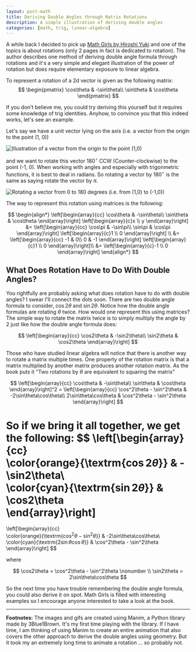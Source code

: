 ```yaml
---
layout: post-math                                                                   
title: Deriving Double Angles through Matrix Rotations
description: A simple illustration of deriving double angles
categories: [math, trig, linear-algebra]
---
```


A while back I decided to pick up [Math Girls by Hiroshi Yuki](http://bentobooks.com/mathgirls/) and one of the 
topics is about rotations (only 2 pages in fact is dedicated to rotation). The 
author describes one method of deriving double angle formula through rotations 
and it's a very simple and elegant illustration of the power of rotation 
but does require elementary exposure to linear algebra.

To represent a rotation of a 2d vector is given as the following matrix:
$$
\begin{pmatrix}
\cos\theta & -\sin\theta\\ 
\sin\theta & \cos\theta
\end{pmatrix}
$$

If you don't believe me, you could try deriving this yourself but it requires some knowledge 
of trig identities. Anyhow, to convince you that this indeed works, let's see an example. 

Let's say we have a unit vector lying on the axis (i.e. a vector from the origin to the point (1, 0))

![Illustration of a vector from the origin to the point (1,0)](../assets/math-physics/double-angle/1.png)

and we want to rotate this vector $180^\circ$ CCW (Counter-clockwise) to the point (-1, 0). When working 
with angles and especially with trigonmetric functions, it is best to deal in radians. So rotating a vector 
by $180^\circ$ is the same as saying rotate the vector by $\pi$.

![Rotating a vector from 0 to 180 degrees (i.e. from (1,0) to (-1,0))](../assets/math-physics/double-angle/2.gif)

The way to represent this rotation using matrices is the following:

$$
\begin{align*}
\left[\begin{array}{cc}
\cos\theta & -\sin\theta\\                                                      
\sin\theta & \cos\theta                                                         
\end{array}\right]
\left[\begin{array}{c}x \\ y \end{array}\right]
&=
\left[\begin{array}{cc}                                                         
\cos\pi & -\sin\pi\\                                                      
\sin\pi & \cos\pi                                                         
\end{array}\right]                                                              
\left[\begin{array}{c}1 \\ 0 \end{array}\right] \\
&= \left[\begin{array}{cc}                                                         
-1 & 0\\                                                            
0 & -1                                                               
\end{array}\right]                                                              
\left[\begin{array}{c}1 \\ 0 \end{array}\right]\\
&= 
\left[\begin{array}{c}-1 \\ 0 \end{array}\right]
\end{align*}
$$ 


## What Does Rotation Have to Do With Double Angles?

You rightfully are probably asking what does rotation have to do with double angles? 
I swear I'll connect the dots soon. There are two double angle formula to consider, $\cos2\theta$ and $\sin2\theta$.
Notice how the double angle formulas are rotating $\theta$ twice. How would one represent this using matrices? 
The simple way to rotate the matrix twice is to simply multiply the angle by 2 just like how the double angle 
formula does:

$$
\left[\begin{array}{cc}                                                         
\cos2\theta & -\sin2\theta\\                                                      
\sin2\theta & \cos2\theta                                                         
\end{array}\right]                                                              
$$

Those who have studied linear algebra will notice that there is another way to rotate a matrix multiple times. 
One property of the rotation matrix is that a matrix multiplied by another matrix produces another rotation matrix. 
As the book puts it "Two rotations by $\theta$ are equivalent to squaring the matrix"

$$
\left[\begin{array}{cc}                                                         
\cos\theta & -\sin\theta\\                                                      
\sin\theta & \cos\theta                                                         
\end{array}\right]^2   
= \left[\begin{array}{cc}                                                         
\cos^2\theta - \sin^2\theta & -2\sin\theta\cos\theta\\  
2\sin\theta\cos\theta & \cos^2\theta - \sin^2\theta    
\end{array}\right]   
$$

So if we bring it all together, we get the following:
$$
\left[\begin{array}{cc}                                                         
\color{orange}{\textrm{$\cos2\theta$}} & -\sin2\theta\\                            
\color{cyan}{\textrm{$\sin2\theta$}} & \cos2\theta                              
\end{array}\right]
=
\left[\begin{array}{cc}                                                         
\color{orange}{\textrm{$\cos^2\theta - \sin^2\theta$}} & -2\sin\theta\cos\theta\\                                                      
\color{cyan}{\textrm{$2\sin\theta\cos\theta$}} & \cos^2\theta - \sin^2\theta                                                        
\end{array}\right]
$$

where

$$
\cos2\theta = \cos^2\theta - \sin^2\theta \nonumber \\
\sin2\theta = 2\sin\theta\cos\theta
$$

So the next time you have trouble remembering the double angle formula, you could 
also derive it on spot. Math Girls is filled with interesting examples so I encourage 
anyone interested to take a look at the book.

---

<b> Footnotes:</b> The images and gifs are created using Manim, a Python library made by 3Blue1Brown. It's my 
first time playing with the library. If I have time, I am thinking of using Manim to create an entire animation 
that also covers the other approach to derive the double angles using geometry. But it took my an extremely 
long time to animate a rotation ... so probably not.
